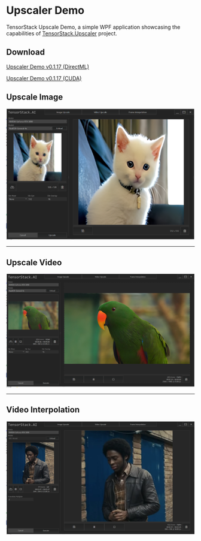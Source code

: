 # Upscaler Demo
TensorStack Upscale Demo, a simple WPF application showcasing the capabilities of [TensorStack.Upscaler](https://github.com/TensorStack-AI/TensorStack/tree/master/TensorStack.Upscaler) project.

## Download
[Upscaler Demo v0.1.17 (DirectML)](https://github.com/TensorStack-AI/TensorStack/releases/download/v0.1.17/UpscaleDemo_DirectML.zip)

[Upscaler Demo v0.1.17 (CUDA)](https://github.com/TensorStack-AI/TensorStack/releases/download/v0.1.17/UpscaleDemo_CUDA.zip)

## Upscale Image
<img src="../../Assets/Examples/UpscaleImage.PNG"/> 

---

## Upscale Video
<img src="../../Assets/Examples/UpscaleVideo.PNG"/> 

---

## Video Interpolation
<img src="../../Assets/Examples/UpscaleInterpolation.PNG"/> 
